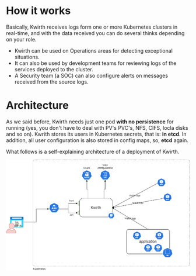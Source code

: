 # How it works
Basically, Kwirth receives logs form one or more Kubernetes clusters in real-time, and with the data received you can do several thinks depending on your role.

  - Kwirth can be used on Operations areas for detecting exceptional situations.
  - It can also be used by development teams for reviewing logs of the services deployed to the cluster.
  - A Security team (a SOC) can also configure alerts on messages received from the source logs.

# Architecture
As we said before, Kwirth needs just one pod **with no persistence** for running (yes, you don't have to deal with PV's PVC's, NFS, CIFS, locla disks and so on). Kwrith stores its users in Kubernetes secrets, that is: **in etcd**. In addition, all user configuration is also stored in config maps, so, **etcd** again.

What follows is a self-explaining architecture of a deployment of Kwirth.

![](./_media/kwirth-arch.png)